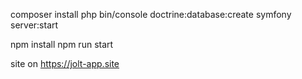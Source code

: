 composer install
php bin/console doctrine:database:create
symfony server:start

npm install
npm run start

site on https://jolt-app.site